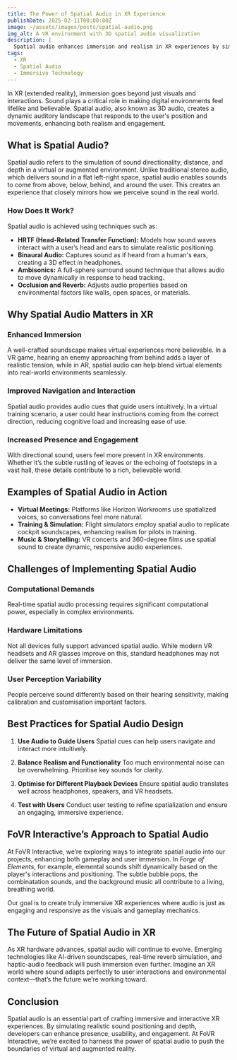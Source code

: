 ```yaml
---
title: The Power of Spatial Audio in XR Experience
publishDate: 2025-02-11T00:00:00Z
image: ~/assets/images/posts/spatial-audio.png
img_alt: A VR environment with 3D spatial audio visualization
description: |
  Spatial audio enhances immersion and realism in XR experiences by simulating sound directionality and distance. Discover how it transforms virtual environments and improves user interaction.
tags:
  - XR
  - Spatial Audio
  - Immersive Technology
---
```


In XR (extended reality), immersion goes beyond just visuals and interactions. Sound plays a critical role in making digital environments feel lifelike and believable. Spatial audio, also known as 3D audio, creates a dynamic auditory landscape that responds to the user's position and movements, enhancing both realism and engagement.

## What is Spatial Audio?

Spatial audio refers to the simulation of sound directionality, distance, and depth in a virtual or augmented environment. Unlike traditional stereo audio, which delivers sound in a flat left-right space, spatial audio enables sounds to come from above, below, behind, and around the user. This creates an experience that closely mirrors how we perceive sound in the real world.

### How Does It Work?

Spatial audio is achieved using techniques such as:

- **HRTF (Head-Related Transfer Function):** Models how sound waves interact with a user’s head and ears to simulate realistic positioning.
- **Binaural Audio:** Captures sound as if heard from a human's ears, creating a 3D effect in headphones.
- **Ambisonics:** A full-sphere surround sound technique that allows audio to move dynamically in response to head tracking.
- **Occlusion and Reverb:** Adjusts audio properties based on environmental factors like walls, open spaces, or materials.

## Why Spatial Audio Matters in XR

### Enhanced Immersion
A well-crafted soundscape makes virtual experiences more believable. In a VR game, hearing an enemy approaching from behind adds a layer of realistic tension, while in AR, spatial audio can help blend virtual elements into real-world environments seamlessly.

### Improved Navigation and Interaction
Spatial audio provides audio cues that guide users intuitively. In a virtual training scenario, a user could hear instructions coming from the correct direction, reducing cognitive load and increasing ease of use.

### Increased Presence and Engagement
With directional sound, users feel more present in XR environments. Whether it’s the subtle rustling of leaves or the echoing of footsteps in a vast hall, these details contribute to a rich, believable world.

## Examples of Spatial Audio in Action

- **Virtual Meetings:** Platforms like Horizon Workrooms use spatialized voices, so conversations feel more natural.
- **Training & Simulation:** Flight simulators employ spatial audio to replicate cockpit soundscapes, enhancing realism for pilots in training.
- **Music & Storytelling:** VR concerts and 360-degree films use spatial sound to create dynamic, responsive audio experiences.

## Challenges of Implementing Spatial Audio

### Computational Demands
Real-time spatial audio processing requires significant computational power, especially in complex environments.

### Hardware Limitations
Not all devices fully support advanced spatial audio. While modern VR headsets and AR glasses improve on this, standard headphones may not deliver the same level of immersion.

### User Perception Variability
People perceive sound differently based on their hearing sensitivity, making calibration and customisation important factors.

## Best Practices for Spatial Audio Design

1. **Use Audio to Guide Users**
   Spatial cues can help users navigate and interact more intuitively.

2. **Balance Realism and Functionality**
   Too much environmental noise can be overwhelming. Prioritise key sounds for clarity.

3. **Optimise for Different Playback Devices**
   Ensure spatial audio translates well across headphones, speakers, and VR headsets.

4. **Test with Users**
   Conduct user testing to refine spatialization and ensure an engaging, immersive experience.

## FoVR Interactive’s Approach to Spatial Audio

At FoVR Interactive, we’re exploring ways to integrate spatial audio into our projects, enhancing both gameplay and user immersion. In *Forge of Elements*, for example, elemental sounds shift dynamically based on the player's interactions and positioning. The subtle bubble pops, the combinatation sounds, and the background music all contribute to a living, breathing world.

Our goal is to create truly immersive XR experiences where audio is just as engaging and responsive as the visuals and gameplay mechanics.

## The Future of Spatial Audio in XR

As XR hardware advances, spatial audio will continue to evolve. Emerging technologies like AI-driven soundscapes, real-time reverb simulation, and haptic-audio feedback will push immersion even further. Imagine an XR world where sound adapts perfectly to user interactions and environmental context—that’s the future we’re working toward.

## Conclusion

Spatial audio is an essential part of crafting immersive and interactive XR experiences. By simulating realistic sound positioning and depth, developers can enhance presence, usability, and engagement. At FoVR Interactive, we’re excited to harness the power of spatial audio to push the boundaries of virtual and augmented reality.

